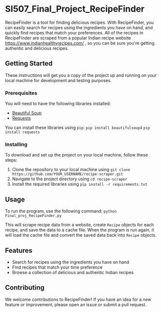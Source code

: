 # SI507_Final_Project_RecipeFinder

RecipeFinder is a tool for finding delicious recipes. With RecipeFinder, you can easily search for recipes using the ingredients you have on hand, and quickly find recipes that match your preferences. All of the recipes in RecipeFinder are scraped from a popular Indian recipe website https://www.indianhealthyrecipes.com/ , so you can be sure you're getting authentic and delicious recipes.

## Getting Started

These instructions will get you a copy of the project up and running on your local machine for development and testing purposes.

### Prerequisites

You will need to have the following libraries installed:

- [Beautiful Soup](https://pypi.org/project/beautifulsoup4/)
- [Requests](https://pypi.org/project/requests/)

You can install these libraries using `pip`:
`pip install beautifulsoup4`
`pip install requests`

### Installing

To download and set up the project on your local machine, follow these steps:

1. Clone the repository to your local machine using `git clone https://github.com/YOUR_USERNAME/recipe-scraper.git`
2. Navigate to the project directory using `cd recipe-scraper`
3. Install the required libraries using `pip install -r requirements.txt`

## Usage

To run the program, use the following command:
`python Final_proj_RecipeFinder.py`

This will scrape recipe data from a website, create `Recipe` objects for each recipe, and save the data to a cache file. When the program is run again, it will load the cache file and convert the saved data back into `Recipe` objects.

## Features

- Search for recipes using the ingredients you have on hand
- Find recipes that match your time preference 
- Browse a collection of delicious and authentic Indian recipes

## Contributing

We welcome contributions to RecipeFinder! If you have an idea for a new feature or improvement, please open an issue or submit a pull request.

